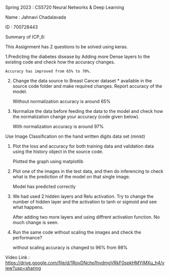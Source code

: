 Spring 2023 : CS5720 Neural Networks & Deep Learning

Name : Jahnavi Chadalavada

ID : 700728443

Summary of ICP_6:

This Assignment has 2 questions to be solved using keras.

1.Predicting the diabetes disease by Adding more Dense layers to the existing code and check how the accuracy changes.

    Accuracy has improved from 65% to 70%.
  
2. Change the data source to Breast Cancer dataset * available in the source code folder and make required changes. Report accuracy of the model.

    Without normalization accuracy is around 65%

3. Normalize the data before feeding the data to the model and check how the normalization change your accuracy (code given below).
   
   With normalization accuracy is around 97%


Use Image Classification on the hand written digits data set (mnist)
1. Plot the loss and accuracy for both training data and validation data using the history object in the source code.
   
    Plotted the graph using matplotlib
   
2. Plot one of the images in the test data, and then do inferencing to check what is the prediction of the model on that single image.
    
    Model has predicted correctly
    
3. We had used 2 hidden layers and Relu activation. Try to change the number of hidden layer and the activation to tanh or sigmoid and see what happens.
    
    After adding two more layers and using diffrent activation function. No much change is seen.
    
4. Run the same code without scaling the images and check the performance?

    without scaling accuracy is changed to 96% from 98%
    
Video Link : https://drive.google.com/file/d/1RovDNchp1hvdmgVRkF0spkHMYjMXu_h4/view?usp=sharing
